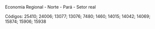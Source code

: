 Economia Regional - Norte - Pará - Setor real

Códigos: 25410; 24006; 13077; 13076; 7480; 1460; 14015; 14042; 14069; 15874; 15906; 15938